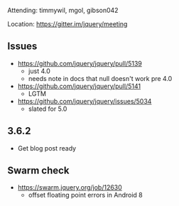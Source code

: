 Attending: timmywil, mgol, gibson042

Location: https://gitter.im/jquery/meeting

## Issues
* https://github.com/jquery/jquery/pull/5139 
	- just 4.0
	- needs note in docs that null doesn't work pre 4.0
* https://github.com/jquery/jquery/pull/5141
	- LGTM
* https://github.com/jquery/jquery/issues/5034 
	- slated for 5.0

## 3.6.2
* Get blog post ready

## Swarm check
* https://swarm.jquery.org/job/12630
	- offset floating point errors in Android 8
